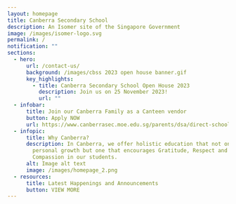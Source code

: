 ```yaml
---
layout: homepage
title: Canberra Secondary School
description: An Isomer site of the Singapore Government
image: /images/isomer-logo.svg
permalink: /
notification: ""
sections:
  - hero:
      url: /contact-us/
      background: /images/cbss 2023 open house banner.gif
      key_highlights:
        - title: Canberra Secondary School Open House 2023
          description: Join us on 25 November 2023!
          url: ""
  - infobar:
      title: Join our Canberra Family as a Canteen vendor
      button: Apply NOW
      url: https://www.canberrasec.moe.edu.sg/parents/dsa/direct-school-admission-dsa/
  - infopic:
      title: Why Canberra?
      description: In Canberra, we offer holistic education that not only focuses on
        personal growth but one that encourages Gratitude, Respect and
        Compassion in our students.
      alt: Image alt text
      image: /images/homepage_2.png
  - resources:
      title: Latest Happenings and Announcements
      button: VIEW MORE
---
```

